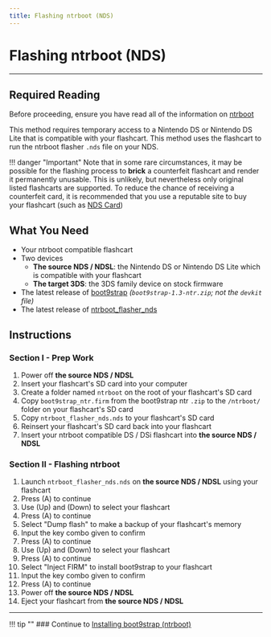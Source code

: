 ```yaml
---
title: Flashing ntrboot (NDS)
---
```


# Flashing ntrboot (NDS)
---

## Required Reading

Before proceeding, ensure you have read all of the information on [ntrboot](ntrboot.md)

This method requires temporary access to a Nintendo DS or Nintendo DS Lite that is compatible with your flashcart. This method uses the flashcart to run the ntrboot flasher `.nds` file on your NDS.

!!! danger "Important" Note that in some rare circumstances, it may be possible for the flashing process to **brick** a counterfeit flashcart and render it permanently unusable. This is unlikely, but nevertheless only original listed flashcarts are supported. To reduce the chance of receiving a counterfeit card, it is recommended that you use a reputable site to buy your flashcart (such as [NDS Card](http://www.nds-card.net/))

## What You Need

* Your ntrboot compatible flashcart
* Two devices
    + **The source NDS / NDSL**: the Nintendo DS or Nintendo DS Lite which is compatible with your flashcart
    + **The target 3DS**: the 3DS family device on stock firmware
* The latest release of [boot9strap](https://github.com/SciresM/boot9strap/releases/latest) *(`boot9strap-1.3-ntr.zip`; not the `devkit` file)*
* The latest release of [ntrboot_flasher_nds](https://github.com/jason0597/ntrboot_flasher_nds/releases/latest)

## Instructions

### Section I - Prep Work

1. Power off **the source NDS / NDSL**
1. Insert your flashcart's SD card into your computer
1. Create a folder named `ntrboot` on the root of your flashcart's SD card
1. Copy `boot9strap_ntr.firm` from the boot9strap ntr `.zip` to the `/ntrboot/` folder on your flashcart's SD card
1. Copy `ntrboot_flasher_nds.nds` to your flashcart's SD card
1. Reinsert your flashcart's SD card back into your flashcart
1. Insert your ntrboot compatible DS / DSi flashcart into **the source NDS / NDSL**

### Section II - Flashing ntrboot

1. Launch `ntrboot_flasher_nds.nds` on **the source NDS / NDSL** using your flashcart
1. Press (A) to continue
1. Use (Up) and (Down) to select your flashcart
1. Press (A) to continue
1. Select "Dump flash" to make a backup of your flashcart's memory
1. Input the key combo given to confirm
1. Press (A) to continue
1. Use (Up) and (Down) to select your flashcart
1. Press (A) to continue
1. Select "Inject FIRM" to install boot9strap to your flashcart
1. Input the key combo given to confirm
1. Press (A) to continue
1. Power off **the source NDS / NDSL**
1. Eject your flashcart from **the source NDS / NDSL**

___

!!! tip "" ### Continue to [Installing boot9strap (ntrboot)](installing-boot9strap-(ntrboot).md)
